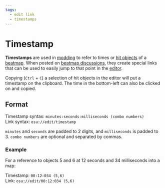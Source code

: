 ```yaml
---
tags:
  - edit link
  - timestamps
---
```


# Timestamp

**Timestamps** are used in [modding](/wiki/Modding) to refer to times or [hit objects](/wiki/Hit_object) of a [beatmap](/wiki/Beatmap). When posted on [beatmap discussions](/wiki/Beatmap_discussion), they create special links that can be used to easily jump to that point in the [editor](/wiki/Client/Beatmap_editor).

Copying (`Ctrl` + `C`) a selection of hit objects in the editor will put a timestamp on the clipboard. The time in the bottom-left can also be clicked on and copied.

## Format

Timestamp syntax: `minutes:seconds:milliseconds (combo numbers)`\
Link syntax: `osu://edit/timestamp`

`minutes` and `seconds` are padded to 2 digits, and `milliseconds` is padded to 3. `combo numbers` are optional and separated by commas.

### Example

For a reference to objects 5 and 6 at 12 seconds and 34 milliseconds into a map:

Timestamp: `00:12:034 (5,6)`\
Link: `osu://edit/00:12:034 (5,6)`
